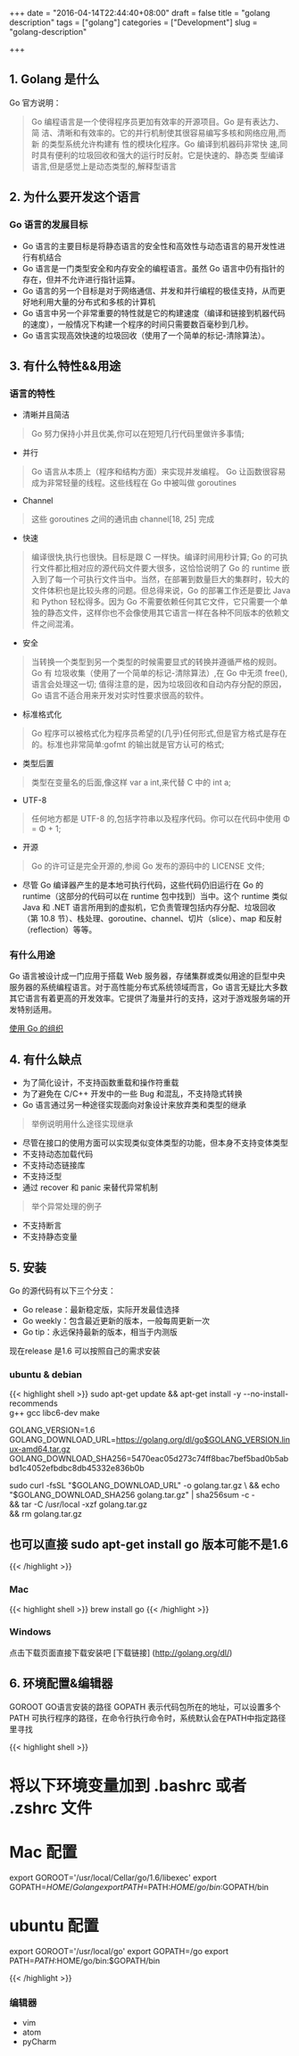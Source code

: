 +++
date = "2016-04-14T22:44:40+08:00"
draft = false
title = "golang description"
tags = ["golang"]
categories = ["Development"]
slug = "golang-description"

+++

## 1. Golang 是什么

Go 官方说明：
> Go 编程语言是一个使得程序员更加有效率的开源项目。Go 是有表达力、简 洁、清晰和有效率的。它的并行机制使其很容易编写多核和网络应用,而 新 的类型系统允许构建有 性的模块化程序。Go 编译到机器码非常快 速,同时具有便利的垃圾回收和强大的运行时反射。它是快速的、静态类 型编译语言,但是感觉上是动态类型的,解释型语言

## 2. 为什么要开发这个语言

### Go 语言的发展目标

* Go 语言的主要目标是将静态语言的安全性和高效性与动态语言的易开发性进行有机结合
* Go 语言是一门类型安全和内存安全的编程语言。虽然 Go 语言中仍有指针的存在，但并不允许进行指针运算。
* Go 语言的另一个目标是对于网络通信、并发和并行编程的极佳支持，从而更好地利用大量的分布式和多核的计算机
* Go 语言中另一个非常重要的特性就是它的构建速度（编译和链接到机器代码的速度），一般情况下构建一个程序的时间只需要数百毫秒到几秒。
* Go 语言实现高效快速的垃圾回收（使用了一个简单的标记-清除算法）。


## 3. 有什么特性&&用途

### 语言的特性

* 清晰并且简洁

> Go 努力保持小并且优美,你可以在短短几行代码里做许多事情;

* 并行

> Go 语言从本质上（程序和结构方面）来实现并发编程。
> Go 让函数很容易成为非常轻量的线程。这些线程在 Go 中被叫做 goroutines

* Channel

> 这些 goroutines 之间的通讯由 channel[18, 25] 完成

* 快速

> 编译很快,执行也很快。目标是跟 C 一样快。编译时间用秒计算;
> Go 的可执行文件都比相对应的源代码文件要大很多，这恰恰说明了 Go 的 runtime 嵌入到了每一个可执行文件当中。当然，在部署到数量巨大的集群时，较大的文件体积也是比较头疼的问题。但总得来说，Go 的部署工作还是要比 Java 和 Python 轻松得多。因为 Go 不需要依赖任何其它文件，它只需要一个单独的静态文件，这样你也不会像使用其它语言一样在各种不同版本的依赖文件之间混淆。

* 安全

> 当转换一个类型到另一个类型的时候需要显式的转换并遵循严格的规则。Go 有 垃圾收集（使用了一个简单的标记-清除算法）,在 Go 中无须 free(),语言会处理这一切;
> 值得注意的是，因为垃圾回收和自动内存分配的原因，Go 语言不适合用来开发对实时性要求很高的软件。

* 标准格式化

> Go 程序可以被格式化为程序员希望的(几乎)任何形式,但是官方格式是存在的。标准也非常简单:gofmt 的输出就是官方认可的格式;

* 类型后置

> 类型在变量名的后面,像这样 var a int,来代替 C 中的 int a;

* UTF-8

> 任何地方都是 UTF-8 的,包括字符串以及程序代码。你可以在代码中使用 Φ = Φ + 1;

* 开源

> Go 的许可证是完全开源的,参阅 Go 发布的源码中的 LICENSE 文件;

* 尽管 Go 编译器产生的是本地可执行代码，这些代码仍旧运行在 Go 的 runtime（这部分的代码可以在 runtime 包中找到）当中。这个 runtime 类似 Java 和 .NET 语言所用到的虚拟机，它负责管理包括内存分配、垃圾回收（第 10.8 节）、栈处理、goroutine、channel、切片（slice）、map 和反射（reflection）等等。

### 有什么用途

Go 语言被设计成一门应用于搭载 Web 服务器，存储集群或类似用途的巨型中央服务器的系统编程语言。对于高性能分布式系统领域而言，Go 语言无疑比大多数其它语言有着更高的开发效率。它提供了海量并行的支持，这对于游戏服务端的开发特别适用。

[使用 Go 的组织](http://go-lang.cat-v.org/organizations-using-go)


## 4. 有什么缺点

* 为了简化设计，不支持函数重载和操作符重载
* 为了避免在 C/C++ 开发中的一些 Bug 和混乱，不支持隐式转换
* Go 语言通过另一种途径实现面向对象设计来放弃类和类型的继承
> 举例说明用什么途径实现继承

* 尽管在接口的使用方面可以实现类似变体类型的功能，但本身不支持变体类型
* 不支持动态加载代码
* 不支持动态链接库
* 不支持泛型
* 通过 recover 和 panic 来替代异常机制
> 举个异常处理的例子

* 不支持断言
* 不支持静态变量


## 5. 安装

Go 的源代码有以下三个分支：

* Go release：最新稳定版，实际开发最佳选择
* Go weekly：包含最近更新的版本，一般每周更新一次
* Go tip：永远保持最新的版本，相当于内测版

现在release 是1.6 可以按照自己的需求安装

### ubuntu & debian

{{< highlight shell >}}
sudo apt-get update && apt-get install -y --no-install-recommends \
    g++ gcc libc6-dev make 

GOLANG_VERSION=1.6
GOLANG_DOWNLOAD_URL=https://golang.org/dl/go$GOLANG_VERSION.linux-amd64.tar.gz
GOLANG_DOWNLOAD_SHA256=5470eac05d273c74ff8bac7bef5bad0b5abbd1c4052efbdbc8db45332e836b0b

sudo curl -fsSL "$GOLANG_DOWNLOAD_URL" -o golang.tar.gz \
    && echo "$GOLANG_DOWNLOAD_SHA256  golang.tar.gz" | sha256sum -c - \
    && tar -C /usr/local -xzf golang.tar.gz \
    && rm golang.tar.gz

## 也可以直接 sudo apt-get install go 版本可能不是1.6
{{< /highlight >}}


### Mac

{{< highlight shell >}}
brew install go
{{< /highlight >}}


### Windows

点击下载页面直接下载安装吧 [下载链接] (http://golang.org/dl/)

## 6. 环境配置&编辑器

GOROOT GO语言安装的路径
GOPATH 表示代码包所在的地址，可以设置多个
PATH 可执行程序的路径，在命令行执行命令时，系统默认会在PATH中指定路径里寻找

{{< highlight shell >}}
# 将以下环境变量加到 .bashrc 或者 .zshrc 文件
# Mac 配置
export GOROOT='/usr/local/Cellar/go/1.6/libexec'
export GOPATH=$HOME/Golang
export PATH=$PATH:$HOME/go/bin:$GOPATH/bin

# ubuntu 配置
export GOROOT='/usr/local/go'
export GOPATH=/go
export PATH=$PATH:$HOME/go/bin:$GOPATH/bin

{{< /highlight >}}

### 编辑器

* vim
* atom
* pyCharm
